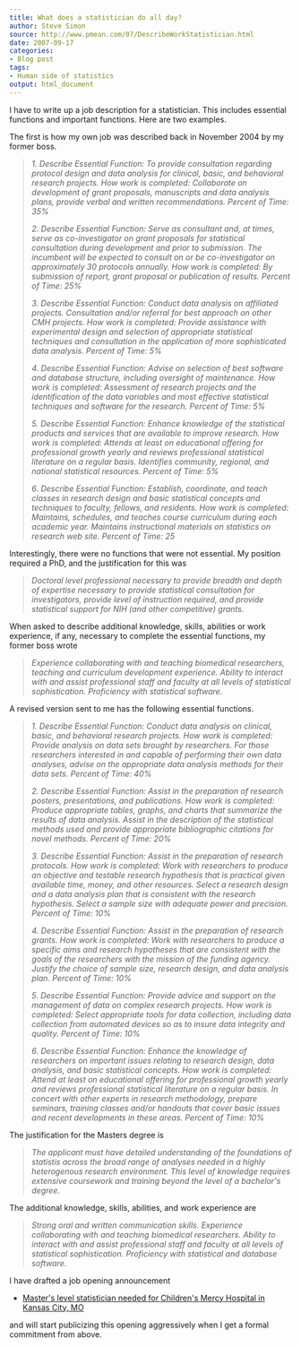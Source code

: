 ```yaml
---
title: What does a statistician do all day?
author: Steve Simon
source: http://www.pmean.com/07/DescribeWorkStatistician.html
date: 2007-09-17
categories:
- Blog post
tags:
- Human side of statistics
output: html_document
---
```

I have to write up a job description for a statistician. This includes
essential functions and important functions. Here are two examples.

The first is how my own job was described back in November 2004 by my
former boss.

> *1. Describe Essential Function: To provide consultation regarding
> protocol design and data analysis for clinical, basic, and behavioral
> research projects. How work is completed: Collaborate on development
> of grant proposals, manuscripts and data analysis plans, provide
> verbal and written recommendations. Percent of Time: 35%*
>
> *2. Describe Essential Function: Serve as consultant and, at times,
> serve as co-investigator on grant proposals for statistical
> consultation during development and prior to submission. The incumbent
> will be expected to consult on or be co-investigator on approximately
> 30 protocols annually. How work is completed: By submission of report,
> grant proposal or publication of results. Percent of Time: 25%*
>
> *3. Describe Essential Function: Conduct data analysis on affiliated
> projects. Consultation and/or referral for best approach on other CMH
> projects. How work is completed: Provide assistance with experimental
> design and selection of appropriate statistical techniques and
> consultation in the application of more sophisticated data analysis.
> Percent of Time: 5%*
>
> *4. Describe Essential Function: Advise on selection of best software
> and database structure, including oversight of maintenance. How work
> is completed: Assessment of research projects and the identification
> of the data variables and most effective statistical techniques and
> software for the research. Percent of Time: 5%*
>
> *5. Describe Essential Function: Enhance knowledge of the statistical
> products and services that are available to improve research. How work
> is completed: Attends at least on educational offering for
> professional growth yearly and reviews professional statistical
> literature on a regular basis. Identifies community, regional, and
> national statistical resources. Percent of Time: 5%*
>
> *6. Describe Essential Function: Establish, coordinate, and teach
> classes in research design and basic statistical concepts and
> techniques to faculty, fellows, and residents. How work is completed:
> Maintains, schedules, and teaches course curriculum during each
> academic year. Maintains instructional materials on statistics on
> research web site. Percent of Time: 25*

Interestingly, there were no functions that were not essential. My
position required a PhD, and the justification for this was

> *Doctoral level professional necessary to provide breadth and depth of
> expertise necessary to provide statistical consultation for
> investigators, provide level of instruction required, and provide
> statistical support for NIH (and other competitive) grants.*

When asked to describe additional knowledge, skills, abilities or work
experience, if any, necessary to complete the essential functions, my
former boss wrote

> *Experience collaborating with and teaching biomedical researchers,
> teaching and curriculum development experience. Ability to interact
> with and assist professional staff and faculty at all levels of
> statistical sophistication. Proficiency with statistical software.*

A revised version sent to me has the following essential functions.

> *1. Describe Essential Function: Conduct data analysis on clinical,
> basic, and behavioral research projects. How work is completed:
> Provide analysis on data sets brought by researchers. For those
> researchers interested in and capable of performing their own data
> analyses, advise on the appropriate data analysis methods for their
> data sets. Percent of Time: 40%*
>
> *2. Describe Essential Function: Assist in the preparation of research
> posters, presentations, and publications. How work is completed:
> Produce appropriate tables, graphs, and charts that summarize the
> results of data analysis. Assist in the description of the statistical
> methods used and provide appropriate bibliographic citations for novel
> methods. Percent of Time: 20%*
>
> *3. Describe Essential Function: Assist in the preparation of research
> protocols. How work is completed: Work with researchers to produce an
> objective and testable research hypothesis that is practical given
> available time, money, and other resources. Select a research design
> and a data analysis plan that is consistent with the research
> hypothesis. Select a sample size with adequate power and precision.
> Percent of Time: 10%*
>
> *4. Describe Essential Function: Assist in the preparation of research
> grants. How work is completed: Work with researchers to produce a
> specific aims and research hypotheses that are consistent with the
> goals of the researchers with the mission of the funding agency.
> Justify the choice of sample size, research design, and data analysis
> plan. Percent of Time: 10%*
>
> *5. Describe Essential Function: Provide advice and support on the
> management of data on complex research projects. How work is
> completed: Select appropriate tools for data collection, including
> data collection from automated devices so as to insure data integrity
> and quality. Percent of Time: 10%*
>
> *6. Describe Essential Function: Enhance the knowledge of researchers
> on important issues relating to research design, data analysis, and
> basic statistical concepts. How work is completed: Attend at least on
> educational offering for professional growth yearly and reviews
> professional statistical literature on a regular basis. In concert
> with other experts in research methodology, prepare seminars, training
> classes and/or handouts that cover basic issues and recent
> developments in these areas. Percent of Time: 10%*

The justification for the Masters degree is

> *The applicant must have detailed understanding of the foundations of
> statistis across the broad range of analyses needed in a highly
> heterogenous research environment. This level of knowledge requires
> extensive coursework and training beyond the level of a bachelor's
> degree.*

The additional knowledge, skills, abilities, and work experience are

> *Strong oral and written communication skills. Experience
> collaborating with and teaching biomedical researchers. Ability to
> interact with and assist professional staff and faculty at all levels
> of statistical sophistication. Proficiency with statistical and
> database software.*

I have drafted a job opening announcement

-   [Master's level statistician needed for Children's Mercy Hospital
    in Kansas City, MO](../JobOpening.asp)

and will start publicizing this opening aggressively when I get a formal
commitment from above.
